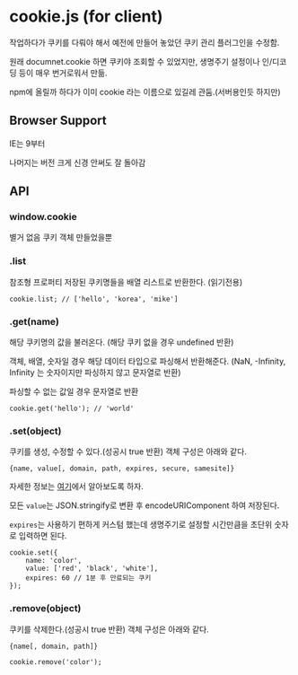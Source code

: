# cookie.js (for client)

작업하다가 쿠키를 다뤄야 해서 예전에 만들어 놓았던 쿠키 관리 플러그인을 수정함.

원래 documnet.cookie 하면 쿠키야 조회할 수 있었지만, 생명주기 설정이나 인/디코딩 등이 매우 번거로워서 만듦.

npm에 올릴까 하다가 이미 cookie 라는 이름으로 있길레 관둠.(서버용인듯 하지만)

## Browser Support

IE는 9부터

나머지는 버전 크게 신경 안써도 잘 돌아감

## API

### window.cookie

별거 없음 쿠키 객체 만들었을뿐

### .list

참조형 프로퍼티 저장된 쿠키명들을 배열 리스트로 반환한다. (읽기전용)

```
cookie.list; // ['hello', 'korea', 'mike']
```

### .get(name)

해당 쿠키명의 값을 불러온다.
(해당 쿠키 없을 경우 undefined 반환)

객체, 배열, 숫자일 경우 해당 데이터 타입으로 파싱해서 반환해준다.
(NaN, -Infinity, Infinity 는 숫자이지만 파싱하지 않고 문자열로 반환)

파싱할 수 없는 값일 경우 문자열로 반환

```
cookie.get('hello'); // 'world'
```

### .set(object)

쿠키를 생성, 수정할 수 있다.(성공시 true 반환) 객체 구성은 아래와 같다.

`{name, value[, domain, path, expires, secure, samesite]}`

자세한 정보는 [여기](https://developer.mozilla.org/en-US/docs/Web/API/Document/cookie#Write_a_new_cookie)에서 알아보도록 하자.

모든 `value`는 JSON.stringify로 변환 후 encodeURIComponent 하여 저장된다.

`expires`는 사용하기 편하게 커스텀 했는데 생명주기로 설정할 시간만큼을 초단위 숫자로 입력하면 된다.

```
cookie.set({
    name: 'color',
    value: ['red', 'black', 'white'],
    expires: 60 // 1분 후 만료되는 쿠키
});
```

### .remove(object)

쿠키를 삭제한다.(성공시 true 반환) 객체 구성은 아래와 같다.

`{name[, domain, path]}`

```
cookie.remove('color');
```